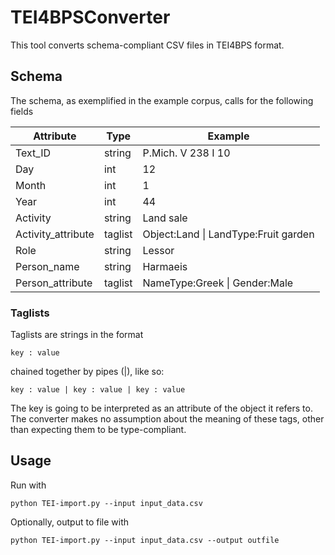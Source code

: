 # TEI4BPSConverter

This tool converts schema-compliant CSV files in TEI4BPS format. 

## Schema 

The schema, as exemplified in the example corpus, calls for the following fields


| Attribute     | Type          | Example  |
| ------------- |-------------| -----|
| Text_ID       | string		| P.Mich. V 238 I 10 |
| Day		    | int 	        |   12 |
| Month 		| int      		|    1 |
| Year	        | int 			| 44 |
| Activity      | string      |   Land sale |
| Activity_attribute | taglist |    Object:Land &#124; LandType:Fruit garden |
| Role      | string | Lessor|
| Person_name      | string      |   Harmaeis |
| Person_attribute | taglist      |    NameType:Greek &#124; Gender:Male |
			

### Taglists

Taglists are strings in the format

	key : value 

chained together by pipes (|), like so:

	key : value | key : value | key : value 

The key is going to be interpreted as an attribute of the object it refers to. The converter makes no assumption about the meaning of these tags, other than expecting them to be type-compliant.

## Usage

Run with 

    python TEI-import.py --input input_data.csv
    
Optionally, output to file with 

    python TEI-import.py --input input_data.csv --output outfile